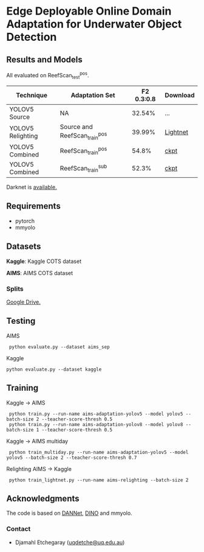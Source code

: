 # Edge Deployable Online Domain Adaptation for Underwater Object Detection

## Results and Models

All evaluated on ReefScan$^{\operatorname{pos}}_{\operatorname{test}}$.

|    Technique      |  Adaptation Set  | F2 0.3:0.8  | Download |
| ----------------  | ---------------- | ----------  | -------- |
| YOLOV5 Source     | NA               | $32.54\%$         | ...      | 
| YOLOV5 Relighting | Source and ReefScan$^{\operatorname{pos}}_{\operatorname{train}}$                | $39.99\%$        | [Lightnet](https://drive.google.com/file/d/1FePGYyDSXGzRzV8ndqtsBwDmb6865lzy/view?usp=share_link)      | 
| YOLOV5 Combined | ReefScan$^{\operatorname{pos}}_{\operatorname{train}}$               | $54.8\%$      | [ckpt](https://drive.google.com/file/d/1DRtpsCGYRvAR3E2Et-Ajq1es5AEb36Gh/view?usp=share_link)      | 
| YOLOV5 Combined | ReefScan$^{\operatorname{sub}}_{\operatorname{train}}$               | $52.3\%$         | [ckpt](https://drive.google.com/file/d/1StazCtDdw9RCYyh1ZeOTNeFNFw148FXw/view?usp=share_link)     | 


Darknet is [available.](https://drive.google.com/file/d/1asXelLKrtTU7paLfy_Rsn8kknSXKutZ7/view?usp=share_link)

## Requirements
* pytorch
* mmyolo

## Datasets
**Kaggle**: Kaggle COTS dataset

**AIMS**: AIMS COTS dataset

### Splits

[Google Drive.](https://drive.google.com/drive/folders/11sTpseVmP23_Rw9Yc8YRi18qn6tv8CHu?usp=share_link)

## Testing
AIMS
```
 python evaluate.py --dataset aims_sep
```
Kaggle
```
python evaluate.py --dataset kaggle
```
## Training

Kaggle -> AIMS
```
 python train.py --run-name aims-adaptation-yolov5 --model yolov5 --batch-size 2 --teacher-score-thresh 0.5
 python train.py --run-name aims-adaptation-yolov8 --model yolov8 --batch-size 1 --teacher-score-thresh 0.5
```

Kaggle -> AIMS multiday
```
 python train_multiday.py --run-name aims-adaptation-yolov5 --model yolov5 --batch-size 2 --teacher-score-thresh 0.7
```

Relighting AIMS -> Kaggle
```
 python train_lightnet.py --run-name aims-relighting --batch-size 2
```

## Acknowledgments
The code is based on [DANNet](https://github.com/W-zx-Y/DANNet), [DINO](https://github.com/facebookresearch/dino) and mmyolo.


### Contact
* Djamahl Etchegaray (uqdetche@uq.edu.au)
